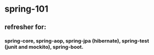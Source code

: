 # spring-101

## refresher for:
### spring-core, spring-aop, spring-jpa (hibernate), spring-test (junit and mockito), spring-boot.
